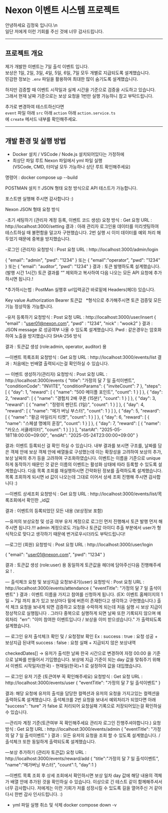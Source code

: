 # Nexon 이벤트 시스템 프로젝트

안녕하세요 김정욱 입니다.\n  
일단 저에게 이런 기회를 주신 것에 너무 감사드립니다.

---

## 프로젝트 개요

제가 개발한 이벤트는 7일 출석 이벤트 입니다.  
보상은 1일, 2일, 3일, 4일, 5일, 6일, 7일 모두 개별로 지급되도록 설계했습니다.  
민감한 정보는 `.env` 파일을 활용하여 최대한 많이 숨기도록 설계했습니다.

하지만 검증할 때 이벤트 시작일과 실제 시간을 기준으로 검증을 시도하고 있습니다.  
그래서 현재 날짜 기준으로는 보상 요청을 1번만 실행 가능하니 참고 부탁드립니다.

추가로 변경하여 테스트하신다면  
`event` 파일 아래 `src` 아래 `action` 아래 `action.service.ts`  
에 `create` 메서드 내부를 확인해주세요.

---

## 개발 환경 및 실행 방법

- Docker 설치 / VSCode / Node.js 설치되어있다는 가정하에
- 최상단 파일 루트 Nexon 파일에서 yml 파일 실행  
  (VSCode, CMD, 터미널 모두 가능하나 상단 루트 확인해주세요)

명령어 : docker compose up --build 

POSTMAN 설치 !!  JSON 형태 요청 방식으로 API 테스트가 가능합니다.

포스트맨 실행해 주시면 감사합니다 :)

Nexon JSON 형태 요청 방식

-초기 세팅하기 (관리자 계정 등록, 이벤트 코드 생성)
 요청 방식 : Get
요청 URL : http://localhost:3000/setting
결과 : 아래 관리자 로그인용 데이터를 미리셋팅하여 테스트하실 때 불편함을 덜고자 구현했습니다.
2번 실행 시 이미 데이터를 예외 처리 해두었기 때문에 중복을 방지했습니다.

-로그인 (관리자)
 요청방식 : Post
요청 URL : http://localhost:3000/admin/login

{
  "email": "admin",
  "pwd": "1234"
}
또는 
{
  "email":"operator",
  "pwd": "1234"
}
또는
{
  "email": "auditor",
  "pwd": "1234"
}
결과 : 토큰 발행하도록 설계했습니다. (발행 시간 1시간)
토큰 결과를 “” 제외하고 복사하여 다음 나오는 모든 API 요청에 추가하시면 됩니다.!

*추가하시는법 : PostMan 실행후 url입력공간 바로밑에 Headers(헤더) 있습니다.

Key                             value
Authorization            Bearer 토큰값  
*형식으로 추가해주시면  토큰 검증및 모든 기능 정상작동 가능합니다.


-유저 등록하기
 요청방식 : Post
요청 URL : http://localhost:3000/user/insert
{
  "email" : "user01@nexon.com",
  "pwd" : "1234",
  "nick" : "wook2"
}
결과 : JSON message 로 성공여부 나올 수 있도록 설계했습니다.
Pwd : 같은경우는 암호화 하여 노출을 방지했습니다 SHA-256 방식




결과 : 토큰값 생성 (role:admin, operator, auditor) 용

—이벤트 목록조회
요청방식 : Get
요청 URL : http://localhost:3000/events/list
결과 : 처음에는 빈배열 출력되시는걸 확인하실 수 있습니다.

— 이벤트 생성하기(관리자)
요청방식 : Post
요청 URL : http://localhost:3000/events
{
  "title": "가정의 달 7 일 출석이벤트",
  "conditionCode": "INVITE",
  "conditionParams": {
    "inviteCount": 7
  },
  "steps": [
    {
      "day": 1,
      "reward": [
        { "name": "500 메이플 포인트", "count": 1 }
      ]
    },
    {
      "day": 2,
      "reward": [
        { "name": "경험치 2배 쿠폰 (15분)", "count": 1 }
      ]
    },
    {
      "day": 3,
      "reward": [
        { "name": "정령의 펜던트 (1일)", "count": 1 }
      ]
    },
    {
      "day": 4,
      "reward": [
        { "name": "메가 버닝 부스터", "count": 1 }
      ]
    },
    {
      "day": 5,
      "reward": [
        { "name": "황금 마일리지 티켓", "count": 1 }
      ]
    },
    {
      "day": 6,
      "reward": [
        { "name": "스페셜 명예의 훈장", "count": 1 }
      ]
    },
    {
      "day": 7,
      "reward": [
        { "name": "카오스 서큘레이터", "count": 1 }
      ]
    }
  ],
  "startAt": "2025-05-18T18:00:00+09:00",
  "endAt": "2025-05-24T23:00:00+09:00"
}

결과: 이벤트 등록되신 걸 확인 하실 수 있습니다.
내부 결과를 보시면 구조를, 날짜를 담은 객체 안에 보상 객체 안에 배열들로 구성했는데 이는 확장성을 고려하여 보상의 추가, 보상 날짜의 추가 등을 고려하여 구조화하였습니다. 이벤트는 이름을 기준으로 unique 하게 동작하기 때문인 것 같은 이름의 이벤트는 활성화 상태에 따라 등록할 수 있도록 설계했습니다.
다음 목록 조회를 재실행하시면 간략화된 정보를 출력하도록 설계했습니다.
목록 조회하게 되시면 id 값이 나오는데 그대로 이어서 상세 조회 진행해 주시면 감사합니다 :) 

—이벤트 상세조회
요청방식 : Get
요청 URL : http://localhost:3000/events/list/목록조회에서 확인한 _id값

결과 : 이벤트의 등록되었던 모든 내용 (보상정보 포함)


—유저의 보상요청 및 성공 여부
유저 계정으로 로그인 먼저 진행해서 토큰 발행 먼저 해주시면 됩니다.!!!
admin 계정으로도 가능하나 토큰값 아이디 추출 부분에서 user가 형식적으로 맞다고 생각하기 때문에 번거로우시더라도 부탁드립니다!

—로그인 (회원)
 요청방식 : Post
요청 URL : http://localhost:3000/user/login

{
  "email": "user01@nexon.com",
  "pwd": "1234"
}

결과 : 토큰값 생성 (role:user) 용
동일하게 토큰값을 헤더에 담아주신다음 진행해주세요 ! .

— 출석체크 요청 및 보상지급 요청보내기(user)
요청방식 : Post
요청 URL : http://localhost:3000/events/attendance
{
  "eventTitle": "가정의 달 7 일 출석이벤트"
}
결과 : 이벤트 이름을 가지고 참여를 신청하게 됩니다. 
(EX: 이벤트 홈페이지의 1일 ~ 7일 까지 표가 있고 보상마다 밑에 버튼이 존재한다고 생각하고 구현했습니다.)
출석 체크 요청을 보내게 되면 검증하고 요청을 수락하게 되는데 처음 실행 시 보상 지급이 정상적으로 실행됩니다 .
그러다 중복으로 실행하게 되면 날짜 또한 기록되지 않으며 예외처리  "err": "이미 참여한 이벤트입니다 / 보상을 이미 받으셨습니다." 가 출력되도록 설계했습니다.

— 로그인 유저 출석체크 확인 및 / 요청정보 확인
Ex : 
success : true : 요청 성공 + 보상지급 된내역
success : false : 요청 실패 + 지급되지 않은 보상내역

checkedDates[]  -> 유저가 출석한 날짜 한국 시간으로 변경하여 자정 00:00 을 기준으로 날짜를 만들어서 기입했습니다.
보상에 지급 기준이 되는 day 값을 맞춰주기 위해서 이벤트 시작일자(한국) - 현재일(한국)+1 로 설정하여 값을 대입했습니다.

— 로그인 유저 기준 (토큰여부 꼭 확인해주세요)
요청방식 : Get 
요청 URL : http://localhost:3000/events/user
{
  "eventTitle": "가정의 달 7 일 출석이벤트"
}

결과: 해당 요청에 유저의 출석을 담당한 컬렉션과 유저의 요청을 가지고있는 컬렉션을 출력하도록 설계했습니다.
출석체크를 2번 요청을 보내서 예외처리가 되었다면 아래 "success": "ture" 가 false 로 처리되어 요청실패 기록으로 저장되어있는걸 확인하실 수 있습니다.

—관리자 계정 기준(토큰여부 꼭 확인해주세요 관리자 로그인 진행주셔야합니다.)
요청방식 : Get 
요청 URL : http://localhost:3000/events/admin
{
  "eventTitle": "가정의 달 7 일 출석이벤트"
}
결과 : 모든 유저의 요청을 조회 할 수 있도록 설계했습니다. / 출석체크 또한 동일하게 출력되도록 설계했습니다.



—보상 추가하기 (관리자 토큰값)
요청 URL : http://localhost:3000/events/reward/add
{
    "title":"가정의 달 7 일 출석이벤트",
    "name":"메가버닝 부스터",
    "count":1,
    "day":1
}

—이벤트 목록 조회 후 상세 조회에서 확인하시면 보상 일차 day 값에 해당 내용의 객체가 배열 안에 추가된 것을 확인하실 수 있습니다.
이상으로 긴 테스트 같이 함께해주셔서 너무 감사합니다.
저에게는 이런 기회가 저를 성장시킬 수 있도록 길을 열어주신 거 같아 다시 한번 감사 인사드립니다.  :) 


- yml 파일 실행 취소 및 삭제 
docker compose down -v
